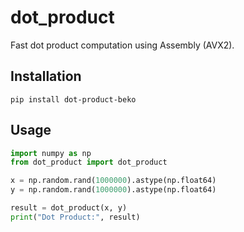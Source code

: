# dot_product

Fast dot product computation using Assembly (AVX2). 

## Installation

```pip install dot-product-beko```

## Usage

```python
import numpy as np
from dot_product import dot_product

x = np.random.rand(1000000).astype(np.float64)
y = np.random.rand(1000000).astype(np.float64)

result = dot_product(x, y)
print("Dot Product:", result)
```